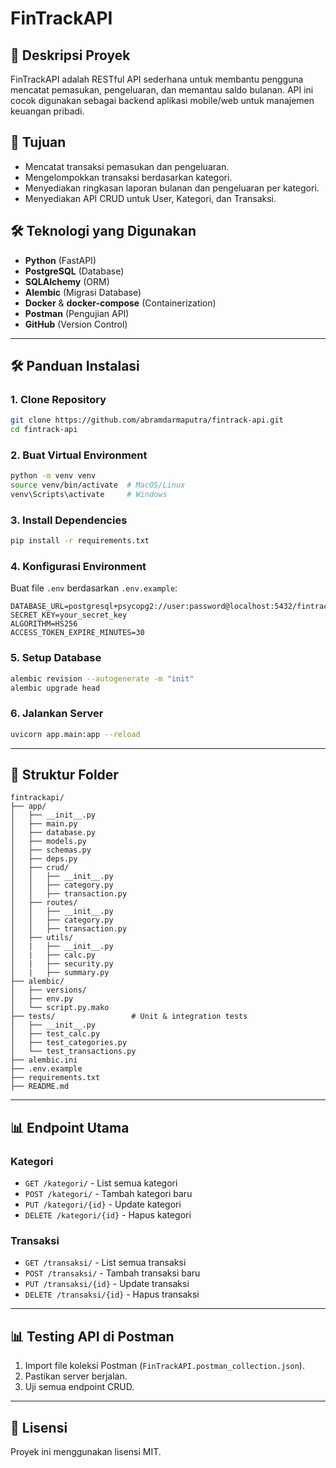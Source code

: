 # FinTrackAPI

## 🌟 Deskripsi Proyek

FinTrackAPI adalah RESTful API sederhana untuk membantu pengguna mencatat pemasukan, pengeluaran, dan memantau saldo bulanan. API ini cocok digunakan sebagai backend aplikasi mobile/web untuk manajemen keuangan pribadi.

## 🎯 Tujuan

* Mencatat transaksi pemasukan dan pengeluaran.
* Mengelompokkan transaksi berdasarkan kategori.
* Menyediakan ringkasan laporan bulanan dan pengeluaran per kategori.
* Menyediakan API CRUD untuk User, Kategori, dan Transaksi.

## 🛠️ Teknologi yang Digunakan

* **Python** (FastAPI)
* **PostgreSQL** (Database)
* **SQLAlchemy** (ORM)
* **Alembic** (Migrasi Database)
* **Docker** & **docker-compose** (Containerization)
* **Postman** (Pengujian API)
* **GitHub** (Version Control)

---

## 🛠️ Panduan Instalasi

### 1. Clone Repository

```bash
git clone https://github.com/abramdarmaputra/fintrack-api.git
cd fintrack-api
```

### 2. Buat Virtual Environment

```bash
python -m venv venv
source venv/bin/activate  # MacOS/Linux
venv\Scripts\activate     # Windows
```

### 3. Install Dependencies

```bash
pip install -r requirements.txt
```

### 4. Konfigurasi Environment

Buat file `.env` berdasarkan `.env.example`:

```env
DATABASE_URL=postgresql+psycopg2://user:password@localhost:5432/fintrack_db
SECRET_KEY=your_secret_key
ALGORITHM=HS256
ACCESS_TOKEN_EXPIRE_MINUTES=30
```

### 5. Setup Database

```bash
alembic revision --autogenerate -m "init"
alembic upgrade head
```

### 6. Jalankan Server

```bash
uvicorn app.main:app --reload
```

---

## 📂 Struktur Folder

```
fintrackapi/
├── app/
│   ├── __init__.py
│   ├── main.py
│   ├── database.py
│   ├── models.py
│   ├── schemas.py
│   ├── deps.py
│   ├── crud/
│   │   ├── __init__.py
│   │   ├── category.py
│   │   ├── transaction.py
│   ├── routes/
│   │   ├── __init__.py
│   │   ├── category.py
│   │   ├── transaction.py
│   ├── utils/
│   |   ├── __init__.py
│   |   ├── calc.py
│   |   ├── security.py
│   |   ├── summary.py
├── alembic/
│   ├── versions/
│   ├── env.py
│   └── script.py.mako
├── tests/                 # Unit & integration tests
│   ├── __init__.py
│   ├── test_calc.py
│   ├── test_categories.py
│   └── test_transactions.py
├── alembic.ini
├── .env.example
├── requirements.txt
├── README.md
```

---

## 📊 Endpoint Utama

### **Kategori**

* `GET /kategori/` - List semua kategori
* `POST /kategori/` - Tambah kategori baru
* `PUT /kategori/{id}` - Update kategori
* `DELETE /kategori/{id}` - Hapus kategori

### **Transaksi**

* `GET /transaksi/` - List semua transaksi
* `POST /transaksi/` - Tambah transaksi baru
* `PUT /transaksi/{id}` - Update transaksi
* `DELETE /transaksi/{id}` - Hapus transaksi

---

## 📊 Testing API di Postman

1. Import file koleksi Postman (`FinTrackAPI.postman_collection.json`).
2. Pastikan server berjalan.
3. Uji semua endpoint CRUD.

---

## 📝 Lisensi

Proyek ini menggunakan lisensi MIT.
